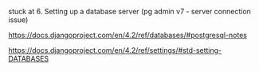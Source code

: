 [](https://stackpython.medium.com/how-to-start-django-project-with-a-database-postgresql-aaa1d74659d8)

stuck at 6. Setting up a database server (pg admin v7 - server connection issue)


https://docs.djangoproject.com/en/4.2/ref/databases/#postgresql-notes

https://docs.djangoproject.com/en/4.2/ref/settings/#std-setting-DATABASES